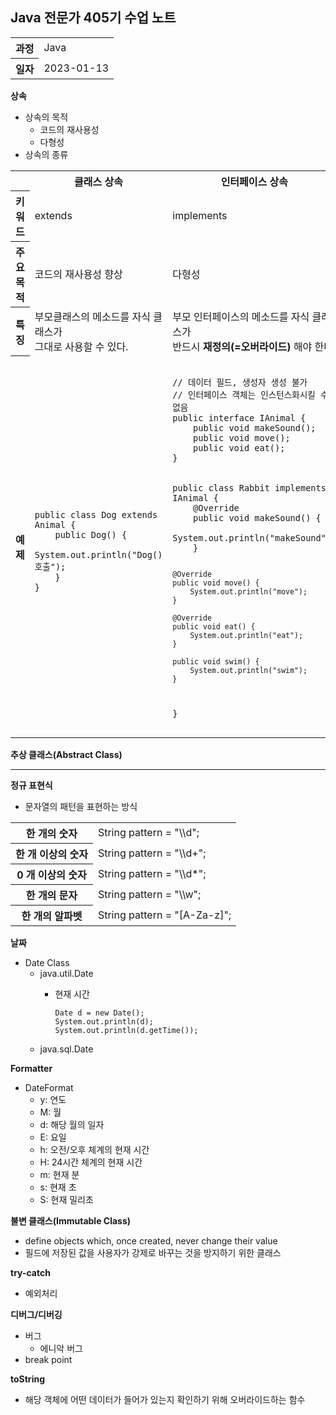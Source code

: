 ## Java 전문가 405기 수업 노트
<table>
  <tr>
    <th>과정</th>
    <td>Java</td>
  </tr>
  <tr>
    <th>일자</th>
    <td>2023-01-13</td>
  </tr>
</table>

**상속**
* 상속의 목적
  - 코드의 재사용성
  - 다형성
* 상속의 종류
<table>
  <tr>
    <td> </td>
    <th>클래스 상속</th>
    <th>인터페이스 상속</th>
  </tr>
  <tr>
    <th>키워드</th>
    <td>extends</td>
    <td>implements</td>
  </tr>
  <tr>
    <th>주요 목적</th>
    <td>코드의 재사용성 향상</td>
    <td>다형성</td>
  </tr>
  <tr>
    <th>특징</th>
    <td>
      부모클래스의 메소드를 자식 클래스가<br>
      그대로 사용할 수 있다.
    </td>
    <td>
      부모 인터페이스의 메소드를 자식 클래스가<br>
      반드시 <b>재정의(=오버라이드)</b> 해야 한다.
    </td>
  </tr>
  <tr>
    <th>예제</th>
    <td>
<pre><code>
public class Dog extends Animal {
    public Dog() {
        System.out.println("Dog() 호출");
    }
}        
</code></pre>
    </td>
    <td>
<pre><code>
// 데이터 필드, 생성자 생성 불가
// 인터페이스 객체는 인스턴스화시킬 수 없음
public interface IAnimal {
    public void makeSound();
    public void move();
    public void eat();
}
<br>
public class Rabbit implements IAnimal {
    @Override
    public void makeSound() {
        System.out.println("makeSound");
    }

    @Override
    public void move() {
        System.out.println("move");
    }

    @Override
    public void eat() {
        System.out.println("eat");
    }

    public void swim() {
        System.out.println("swim");
    }
}
</code></pre>
    </td>
  </tr>
</table>

**추상 클래스(Abstract Class)**


<hr>

**정규 표현식**
* 문자열의 패턴을 표현하는 방식
<table>
  <tr>
    <th>한 개의 숫자</th>
    <td>String pattern = "\\d";</td>
  </tr>
  <tr>
    <th>한 개 이상의 숫자</th>
    <td>String pattern = "\\d+";</td>
  </tr>
  <tr>
    <th>0 개 이상의 숫자</th>
    <td>String pattern = "\\d*";</td>
  </tr>
  <tr>
    <th>한 개의 문자</th>
    <td>String pattern = "\\w";</td>
  </tr>
  <tr>
    <th>한 개의 알파벳</th>
    <td>String pattern = "[A-Za-z]";</td>
  </tr>
</table>

**날짜**
* Date Class
  - java.util.Date
    + 현재 시간
      
          Date d = new Date();
          System.out.println(d);
          System.out.println(d.getTime());
  - java.sql.Date

**Formatter**
* DateFormat
  - y: 연도
  - M: 월
  - d: 해당 월의 일자
  - E: 요일
  - h: 오전/오후 체계의 현재 시간
  - H: 24시간 체계의 현재 시간
  - m: 현재 분
  - s: 현재 초
  - S: 현재 밀리초

**불변 클래스(Immutable Class)**
* define objects which, once created, never change their value
* 필드에 저장된 값을 사용자가 강제로 바꾸는 것을 방지하기 위한 클래스

**try-catch**
* 예외처리

**디버그/디버깅**
* 버그
  - 에니악 버그
* break point

**toString**
* 해당 객체에 어떤 데이터가 들어가 있는지 확인하기 위해 오버라이드하는 함수
